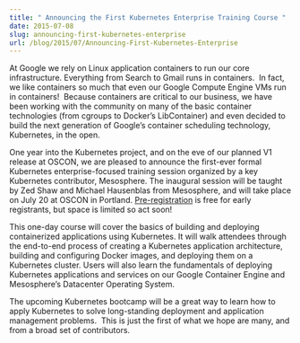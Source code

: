 ```yaml
---
title: " Announcing the First Kubernetes Enterprise Training Course "
date: 2015-07-08
slug: announcing-first-kubernetes-enterprise
url: /blog/2015/07/Announcing-First-Kubernetes-Enterprise
---
```

At Google we rely on Linux application containers to run our core infrastructure. Everything from Search to Gmail runs in containers. &nbsp;In fact, we like containers so much that even our Google Compute Engine VMs run in containers! &nbsp;Because containers are critical to our business, we have been working with the community on many of the basic container technologies (from cgroups to Docker’s LibContainer) and even decided to build the next generation of Google’s container scheduling technology, Kubernetes, in the open.



One year into the Kubernetes project, and on the eve of our planned V1 release at OSCON, we are pleased to announce the first-ever formal Kubernetes enterprise-focused training session organized by a key Kubernetes contributor, Mesosphere. The inaugural session will be taught by Zed Shaw and Michael Hausenblas from Mesosphere, and will take place on July 20 at OSCON in Portland. [Pre-registration](https://mesosphere.com/training/kubernetes/) is free for early registrants, but space is limited so act soon!



This one-day course will cover the basics of building and deploying containerized applications using Kubernetes. It will walk attendees through the end-to-end process of creating a Kubernetes application architecture, building and configuring Docker images, and deploying them on a Kubernetes cluster. Users will also learn the fundamentals of deploying Kubernetes applications and services on our Google Container Engine and Mesosphere’s Datacenter Operating System.


The upcoming Kubernetes bootcamp will be a great way to learn how to apply Kubernetes to solve long-standing deployment and application management problems. &nbsp;This is just the first of what we hope are many, and from a broad set of contributors.
